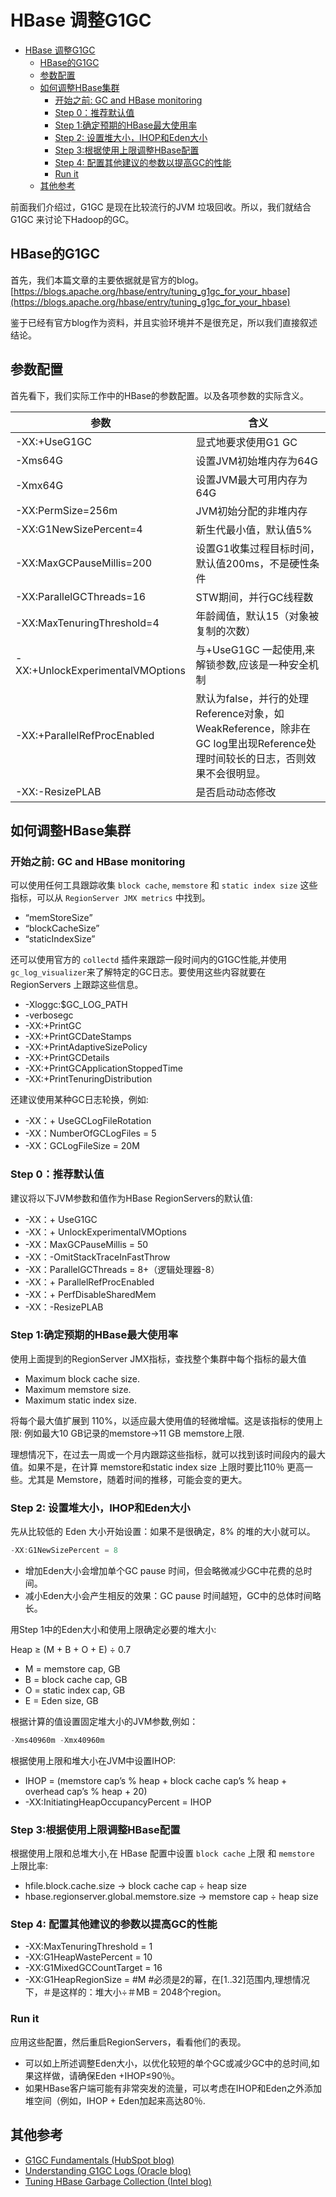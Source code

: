 # HBase 调整G1GC
<!-- TOC -->

- [HBase 调整G1GC](#hbase-%E8%B0%83%E6%95%B4g1gc)
  - [HBase的G1GC](#hbase%E7%9A%84g1gc)
  - [参数配置](#%E5%8F%82%E6%95%B0%E9%85%8D%E7%BD%AE)
  - [如何调整HBase集群](#%E5%A6%82%E4%BD%95%E8%B0%83%E6%95%B4hbase%E9%9B%86%E7%BE%A4)
    - [开始之前: GC and HBase monitoring](#%E5%BC%80%E5%A7%8B%E4%B9%8B%E5%89%8D-gc-and-hbase-monitoring)
    - [Step 0：推荐默认值](#step-0%E6%8E%A8%E8%8D%90%E9%BB%98%E8%AE%A4%E5%80%BC)
    - [Step 1:确定预期的HBase最大使用率](#step-1%E7%A1%AE%E5%AE%9A%E9%A2%84%E6%9C%9F%E7%9A%84hbase%E6%9C%80%E5%A4%A7%E4%BD%BF%E7%94%A8%E7%8E%87)
    - [Step 2: 设置堆大小，IHOP和Eden大小](#step-2-%E8%AE%BE%E7%BD%AE%E5%A0%86%E5%A4%A7%E5%B0%8Fihop%E5%92%8Ceden%E5%A4%A7%E5%B0%8F)
    - [Step 3:根据使用上限调整HBase配置](#step-3%E6%A0%B9%E6%8D%AE%E4%BD%BF%E7%94%A8%E4%B8%8A%E9%99%90%E8%B0%83%E6%95%B4hbase%E9%85%8D%E7%BD%AE)
    - [Step 4: 配置其他建议的参数以提高GC的性能](#step-4-%E9%85%8D%E7%BD%AE%E5%85%B6%E4%BB%96%E5%BB%BA%E8%AE%AE%E7%9A%84%E5%8F%82%E6%95%B0%E4%BB%A5%E6%8F%90%E9%AB%98gc%E7%9A%84%E6%80%A7%E8%83%BD)
    - [Run it](#run-it)
  - [其他参考](#%E5%85%B6%E4%BB%96%E5%8F%82%E8%80%83)

<!-- /TOC -->

前面我们介绍过，G1GC 是现在比较流行的JVM 垃圾回收。所以，我们就结合G1GC 来讨论下Hadoop的GC。

## HBase的G1GC

首先，我们本篇文章的主要依据就是官方的blog。[https://blogs.apache.org/hbase/entry/tuning_g1gc_for_your_hbase](https://blogs.apache.org/hbase/entry/tuning_g1gc_for_your_hbase)

鉴于已经有官方blog作为资料，并且实验环境并不是很充足，所以我们直接叙述结论。

## 参数配置

首先看下，我们实际工作中的HBase的参数配置。以及各项参数的实际含义。

参数|含义
-|-
-XX:+UseG1GC| 显式地要求使用G1 GC
-Xms64G | 设置JVM初始堆内存为64G
-Xmx64G | 设置JVM最大可用内存为64G
-XX:PermSize=256m | JVM初始分配的非堆内存
-XX:G1NewSizePercent=4 | 新生代最小值，默认值5%
-XX:MaxGCPauseMillis=200 | 设置G1收集过程目标时间，默认值200ms，不是硬性条件
-XX:ParallelGCThreads=16 | STW期间，并行GC线程数
-XX:MaxTenuringThreshold=4 | 年龄阈值，默认15（对象被复制的次数）
-XX:+UnlockExperimentalVMOptions | 与+UseG1GC 一起使用,来解锁参数,应该是一种安全机制
-XX:+ParallelRefProcEnabled | 默认为false，并行的处理Reference对象，如WeakReference，除非在GC log里出现Reference处理时间较长的日志，否则效果不会很明显。
-XX:-ResizePLAB | 是否启动动态修改

## 如何调整HBase集群

### 开始之前: GC and HBase monitoring

可以使用任何工具跟踪收集  `block cache`, `memstore` 和 `static index size` 这些指标，可以从 `RegionServer JMX metrics` 中找到。  

- “memStoreSize”
- “blockCacheSize”
- “staticIndexSize”

还可以使用官方的 `collectd` 插件来跟踪一段时间内的G1GC性能,并使用 `gc_log_visualizer`来了解特定的GC日志。要使用这些内容就要在 RegionServers 上跟踪这些信息。

- -Xloggc:$GC_LOG_PATH
- -verbosegc
- -XX:+PrintGC
- -XX:+PrintGCDateStamps
- -XX:+PrintAdaptiveSizePolicy
- -XX:+PrintGCDetails
- -XX:+PrintGCApplicationStoppedTime
- -XX:+PrintTenuringDistribution

还建议使用某种GC日志轮换，例如:

- -XX：+ UseGCLogFileRotation
- -XX：NumberOfGCLogFiles = 5
- -XX：GCLogFileSize = 20M

### Step 0：推荐默认值

建议将以下JVM参数和值作为HBase RegionServers的默认值:

- -XX：+ UseG1GC
- -XX：+ UnlockExperimentalVMOptions
- -XX：MaxGCPauseMillis = 50
- -XX：-OmitStackTraceInFastThrow
- -XX：ParallelGCThreads = 8+（逻辑处理器-8）
- -XX：+ ParallelRefProcEnabled
- -XX：+ PerfDisableSharedMem
- -XX：-ResizePLAB

### Step 1:确定预期的HBase最大使用率

使用上面提到的RegionServer JMX指标，查找整个集群中每个指标的最大值

- Maximum block cache size.
- Maximum memstore size.
- Maximum static index size.

将每个最大值扩展到 110%，以适应最大使用值的轻微增幅。这是该指标的使用上限: 例如最大10 GB记录的memstore→11 GB memstore上限.

理想情况下，在过去一周或一个月内跟踪这些指标，就可以找到该时间段内的最大值。如果不是，在计算 memstore和static index size 上限时要比110％ 更高一些。尤其是 Memstore，随着时间的推移，可能会变的更大。

### Step 2: 设置堆大小，IHOP和Eden大小

先从比较低的 Eden 大小开始设置：如果不是很确定，8% 的堆的大小就可以。

```java
-XX:G1NewSizePercent = 8
```

- 增加Eden大小会增加单个GC pause 时间，但会略微减少GC中花费的总时间。
- 减小Eden大小会产生相反的效果：GC pause 时间越短，GC中的总体时间略长。

用Step 1中的Eden大小和使用上限确定必要的堆大小:

Heap ≥ (M + B + O + E) ÷ 0.7

- M = memstore cap, GB
- B = block cache cap, GB
- O = static index cap, GB
- E = Eden size, GB

根据计算的值设置固定堆大小的JVM参数,例如：

```java
-Xms40960m -Xmx40960m
```

根据使用上限和堆大小在JVM中设置IHOP:

- IHOP = (memstore cap’s % heap + block cache cap’s % heap + overhead cap’s % heap + 20)
- -XX:InitiatingHeapOccupancyPercent = IHOP

### Step 3:根据使用上限调整HBase配置

根据使用上限和总堆大小,在 HBase 配置中设置 `block cache` 上限 和 `memstore` 上限比率:

- hfile.block.cache.size → block cache cap ÷ heap size
- hbase.regionserver.global.memstore.size → memstore cap ÷ heap size

### Step 4: 配置其他建议的参数以提高GC的性能

- -XX:MaxTenuringThreshold = 1
- -XX:G1HeapWastePercent = 10
- -XX:G1MixedGCCountTarget = 16
- -XX:G1HeapRegionSize = #M  #必须是2的幂，在[1..32]范围内,理想情况下，＃是这样的：堆大小÷＃MB = 2048个region。

### Run it

应用这些配置，然后重启RegionServers，看看他们的表现。

- 可以如上所述调整Eden大小，以优化较短的单个GC或减少GC中的总时间,如果这样做，请确保Eden +IHOP≤90％。
- 如果HBase客户端可能有非常突发的流量，可以考虑在IHOP和Eden之外添加堆空间（例如，IHOP + Eden加起来高达80％.

## 其他参考

- [G1GC Fundamentals (HubSpot blog)](https://product.hubspot.com/blog/g1gc-fundamentals-lessons-from-taming-garbage-collection)
- [Understanding G1GC Logs (Oracle blog)](https://blogs.oracle.com/poonam/entry/understanding_g1_gc_logs)
- [Tuning HBase Garbage Collection (Intel blog)](https://blogs.oracle.com/poonam/understanding-g1-gc-logs)
